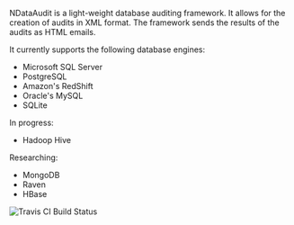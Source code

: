 NDataAudit is a light-weight database auditing framework. It allows for the creation of audits in XML format. The framework sends the results of the audits as HTML emails.

It currently supports the following database engines:

* Microsoft SQL Server
* PostgreSQL
* Amazon's RedShift
* Oracle's MySQL
* SQLite

In progress:

* Hadoop Hive

Researching:

* MongoDB
* Raven
* HBase

![Travis CI Build Status](https://travis-ci.org/hectorsosajr/NDataAudit.svg?branch=master)
